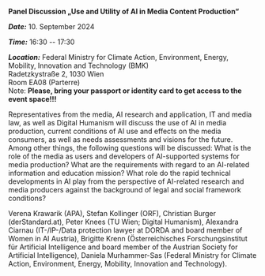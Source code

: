 
**Panel Discussion „Use and Utility of AI in Media Content Production“**

***Date:*** 10. September 2024

***Time:*** 16:30 -- 17:30

***Location:***
  Federal Ministry for Climate Action, Environment, Energy, Mobility, Innovation and Technology (BMK) <br>
  Radetzkystraße 2, 1030 Wien <br>
  Room EA08 (Parterre) <br>
  Note: **Please, bring your passport or identity card to get access to the event space!!!**

  Representatives from the media, AI research and application, IT and media law, as well as Digital Humanism will discuss the use of AI in media production, current conditions of AI use and effects on the media consumers, as well as needs assessments and visions for the future. Among other things, the following questions will be discussed: What is the role of the media as users and developers of AI-supported systems for media production? What are the requirements with regard to an AI-related information and education mission? What role do the rapid technical developments in AI play from the perspective of AI-related research and media producers against the background of legal and social framework conditions?


Verena Krawarik (APA), Stefan Kollinger (ORF), Christian Burger (derStandard.at), Peter Knees (TU Wien; Digital Humanism), Alexandra Ciarnau (IT-/IP-/Data protection lawyer at DORDA and board member of Women in AI Austria), Brigitte Krenn (Österreichisches Forschungsinstitut für Artificial Intelligence and board member of the Austrian Society for Artificial Intelligence), Daniela Murhammer-Sas (Federal Ministry for Climate Action, Environment, Energy, Mobility, Innovation and Technology).
